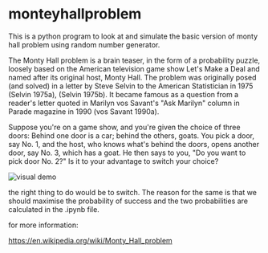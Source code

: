 # monteyhallproblem
This is a python program to look at and simulate the basic version of monty hall problem using random number generator.



The Monty Hall problem is a brain teaser, in the form of a probability puzzle, loosely based on the American television game show Let's Make a Deal and named after its original host, Monty Hall. The problem was originally posed (and solved) in a letter by Steve Selvin to the American Statistician in 1975 (Selvin 1975a), (Selvin 1975b). It became famous as a question from a reader's letter quoted in Marilyn vos Savant's "Ask Marilyn" column in Parade magazine in 1990 (vos Savant 1990a).


Suppose you're on a game show, and you're given the choice of three doors: Behind one door is a car; behind the others, goats. You pick a door, say No. 1, and the host, who knows what's behind the doors, opens another door, say No. 3, which has a goat. He then says to you, "Do you want to pick door No. 2?" Is it to your advantage to switch your choice?


![visual demo](https://upload.wikimedia.org/wikipedia/commons/3/3f/Monty_open_door.svg)


the right thing to do would be to switch. The reason for the same is that we should maximise the probability of success and the two probabilities are calculated in the .ipynb file.



for more information:

https://en.wikipedia.org/wiki/Monty_Hall_problem

